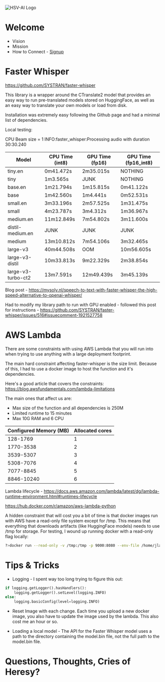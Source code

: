 ![HSV-AI Logo](https://hsv.ai/wp-content/uploads/2022/03/logo_v11_2022.png)


# Welcome

- Vision
- Mission
- How to Connect - [Signup](https://hsv.ai/subscribe)

# Faster Whisper

https://github.com/SYSTRAN/faster-whisper

This library is a wrapper around the CTranslate2 model that provides an easy way to run pre-translated models stored on HuggingFace, as well as an easy way to translate your own models or load from disk.

Installation was extremely easy following the Github page and had a minimal list of dependencies.

Local testing:

CPU
Beam size = 1
INFO:faster_whisper:Processing audio with duration 30:30.240

| Model      | CPU Time (int8)  | GPU Time (fp16) | GPU Time (fp16_int8) |
|------------|------------|----------|-------------|
| tiny.en    | 0m41.472s  | 2m35.015s | NOTHING |
| tiny       | 1m3.565s   | JUNK |  NOTHING | |
| base.en    | 1m21.794s  | 1m15.815s | 0m41.122s |
| base       | 1m42.560s  | 1m4.441s |  0m52.531s |
| small.en   | 3m33.196s  | 2m57.525s | 1m31.475s |
| small      | 4m23.787s  | 3m4.312s | 1m36.967s |
| medium.en  | 11m12.849s | 7m54.802s | 3m11.600s |
| distil-medium.en | JUNK | JUNK | JUNK |
| medium     | 13m10.812s | 7m54.106s | 3m32.465s |
| large-v3   | 40m44.508s | OOM | 10m56.605s |
| large-v3-distil | 10m33.813s | 9m22.329s | 2m38.854s |
| large-v3-turbo-ct2 | 13m7.591s | 12m49.439s | 3m45.139s |


Blog post - https://mysoly.nl/speech-to-text-with-faster-whisper-the-high-speed-alternative-to-openai-whisper/

Had to modify my library path to run with GPU enabled - followed this post for instructions - https://github.com/SYSTRAN/faster-whisper/issues/516#issuecomment-1921527758


# AWS Lambda

There are some constraints with using AWS Lambda that you will run into when trying to use anything with a large deployment footprint.

The main hard constraint affecting faster-whisper is the size limit. Because of this, I had to use a docker image to host the function and it's dependencies.

Here's a good article that covers the constraints: https://blog.awsfundamentals.com/lambda-limitations

The main ones that affect us are:
- Max size of the function and all dependencies is 250M
- Limited runtime to 15 minutes
- Max 10G RAM and 6 CPU

| Configured Memory (MB) |	Allocated cores |
|------------------------|------------------|
| 128-1769 |	1 |
|1770-3538	| 2 |
|3539-5307	| 3 |
|5308-7076	| 4 |
|7077-8845	| 5 |
|8846-10240 |	6 |

Lambda lifecycle - https://docs.aws.amazon.com/lambda/latest/dg/lambda-runtime-environment.html#runtimes-lifecycle

https://hub.docker.com/r/amazon/aws-lambda-python

A hidden constraint that will cost you a bit of time is that docker images run with AWS have a read-only file system except for /tmp. This means that everything that downloads artifacts (like HuggingFace models) needs to use /tmp for storage. For testing, I wound up running docker with a read-only flag locally:

```bash
?>docker run --read-only -v /tmp:/tmp -p 9000:8080 --env-file /home/jlangley/git/transcribe/.test-env-file faster-whisper:latest
```

# Tips & Tricks

- Logging - I spent way too long trying to figure this out:
```python
if logging.getLogger().hasHandlers():
    logging.getLogger().setLevel(logging.INFO)
else:
    logging.basicConfig(level=logging.INFO)
```

- Reset Image with each change. Each time you upload a new docker image, you also have to update the image used by the lambda. This also cost me an hour or so.

- Loading a local model - The API for the Faster Whisper model uses a path to the directory containing the model.bin file, not the full path to the model.bin file.

# Questions, Thoughts, Cries of Heresy?
